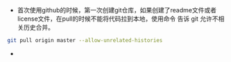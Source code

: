 - 首次使用github的时候，第一次创建git仓库，如果创建了readme文件或者license文件，在pull的时候不能将代码拉到本地，使用命令 告诉 git 允许不相关历史合并。

```bash
git pull origin master --allow-unrelated-histories
```

- 


